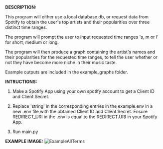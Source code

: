 **DESCRIPTION:**

This program will either use a local database.db, or request data from Spotify to obtain the user's top artists and their popularities over three distinct time ranges.

The program will prompt the user to input requested time ranges 's, m or l' for short, medium or long. 

The program will then produce a graph containing the artist's names and their popularities for the requested time ranges, to tell the user whether or not they have become more niche in their music taste.

Example outputs are included in the example_graphs folder.




**INTRUCTIONS:**

1) Make a Spotify App using your own spotify account to get a Client ID and Client Secret.

2) Replace 'string' in the corresponding entries in the example.env in a new .env file with the obtained Client ID and Client Secret. Ensure REDIRECT_URI in the .env is equal to the REDIRECT.URI in your Spotify App.
  
3) Run main.py




**EXAMPLE IMAGE:**
![ExampleAllTerms](https://github.com/jngoodman/SpotifyNiche/assets/140734696/ecc3a0a4-74eb-4602-a5b0-7fad9b8d6afd)
